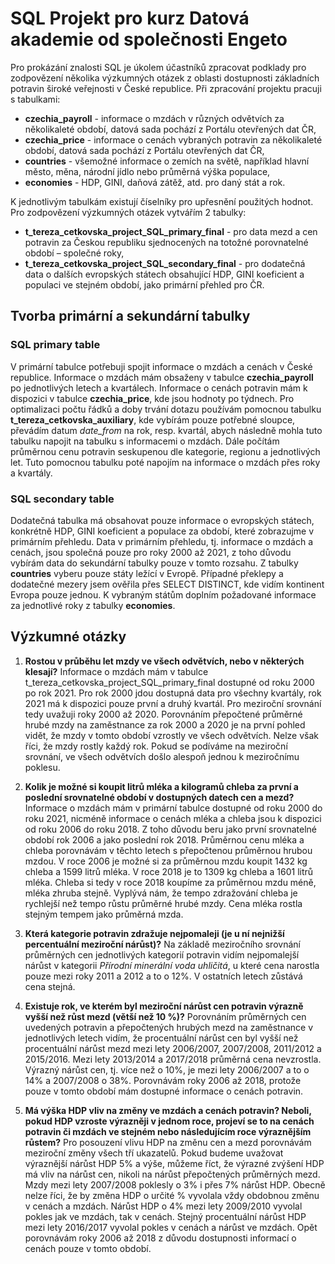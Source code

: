 # SQL Projekt pro kurz Datová akademie od společnosti Engeto
Pro prokázání znalosti SQL je úkolem účastníků zpracovat podklady pro zodpovězení několika výzkumných otázek z oblasti dostupnosti základních potravin široké veřejnosti v České republice. Při zpracování projektu pracuji s tabulkami:
- **czechia_payroll** - informace o mzdách v různých odvětvích za několikaleté období, datová sada pochází z Portálu otevřených dat ČR,
- **czechia_price** - informace o cenách vybraných potravin za několikaleté období, datová sada pochází z Portálu otevřených dat ČR,
- **countries** - všemožné informace o zemích na světě, například hlavní město, měna, národní jídlo nebo průměrná výška populace,
- **economies** - HDP, GINI, daňová zátěž, atd. pro daný stát a rok.

K jednotlivým tabulkám existují číselníky pro upřesnění použitých hodnot. Pro zodpovězení výzkumných otázek vytvářím 2 tabulky:
- **t_tereza_cetkovska_project_SQL_primary_final** - pro data mezd a cen potravin za Českou republiku sjednocených na totožné porovnatelné období – společné roky,
- **t_tereza_cetkovska_project_SQL_secondary_final** - pro dodatečná data o dalších evropských státech obsahující HDP, GINI koeficient a populaci ve stejném období, jako primární přehled pro ČR.

## Tvorba primární a sekundární tabulky

### SQL primary table
V primární tabulce potřebuji spojit informace o mzdách a cenách v České republice. Informace o mzdách mám obsaženy v tabulce **czechia_payroll** po jednotlivých letech a kvartálech. Informace o cenách potravin mám k dispozici v tabulce **czechia_price**, kde jsou hodnoty po týdnech. Pro optimalizaci počtu řádků a doby trvání dotazu používám pomocnou tabulku **t_tereza_cetkovska_auxiliary**, kde vybírám pouze potřebné sloupce, převádím datum *date_from* na rok, resp. kvartál, abych následně mohla tuto tabulku napojit na tabulku s informacemi o mzdách. Dále počítám průměrnou cenu potravin seskupenou dle kategorie, regionu a jednotlivých let. Tuto pomocnou tabulku poté napojím na informace o mzdách přes roky a kvartály.

### SQL secondary table
Dodatečná tabulka má obsahovat pouze informace o evropských státech, konkrétně HDP, GINI koeficient a populace za období, které zobrazujme v primárním přehledu. Data v primárním přehledu, tj. informace o mzdách a cenách, jsou společná pouze pro roky 2000 až 2021, z toho důvodu vybírám data do sekundární tabulky pouze v tomto rozsahu. Z tabulky **countries** vyberu pouze státy ležící v Evropě. Případné překlepy a dodatečné mezery jsem ověřila přes SELECT DISTINCT, kde vidím kontinent Evropa pouze jednou. K vybraným státům doplním požadované informace za jednotlivé roky z tabulky **economies**.

## Výzkumné otázky

1. **Rostou v průběhu let mzdy ve všech odvětvích, nebo v některých klesají?**
   Informace o mzdách mám v tabulce t_tereza_cetkovska_project_SQL_primary_final dostupné od roku 2000 po rok 2021. Pro rok 2000 jdou dostupná data pro všechny kvartály, rok 2021 má k dispozici pouze první a druhý kvartál. Pro meziroční srovnání tedy uvažuji roky 2000 až 2020. Porovnáním přepočtené průměrné hrubé mzdy na zaměstnance za rok 2000 a 2020 je na první pohled vidět, že mzdy v tomto období vzrostly ve všech odvětvích. Nelze však říci, že mzdy rostly každý rok. Pokud se podíváme na meziroční srovnání, ve všech odvětvích došlo alespoň jednou k meziročnímu poklesu.
    
2. **Kolik je možné si koupit litrů mléka a kilogramů chleba za první a poslední srovnatelné období v dostupných datech cen a mezd?**
   Informace o mzdách mám v primární tabulce dostupné od roku 2000 do roku 2021, nicméně informace o cenách mléka a chleba jsou k dispozici od roku 2006 do roku 2018. Z toho důvodu beru jako první srovnatelné období rok 2006 a jako poslední rok 2018. Průměrnou cenu mléka a chleba porovnávám v těchto letech s přepočtenou průměrnou hrubou mzdou. V roce 2006 je možné si za průměrnou mzdu koupit 1432 kg chleba a 1599 litrů mléka. V roce 2018 je to 1309 kg chleba a 1601 litrů mléka. Chleba si tedy v roce 2018 koupíme za průměrnou mzdu méně, mléka zhruba stejně. Vyplývá nám, že tempo zdražování chleba je rychlejší než tempo růstu průměrné hrubé mzdy. Cena mléka rostla stejným tempem jako průměrná mzda. 

3. **Která kategorie potravin zdražuje nejpomaleji (je u ní nejnižší percentuální meziroční nárůst)?**
   Na základě meziročního srovnání průměrných cen jednotlivých kategorií potravin vidím nejpomalejší nárůst v kategorii *Přírodní minerální voda uhličitá*, u které cena narostla pouze mezi roky 2011 a 2012 a to o 12%. V ostatních letech zůstává cena stejná.

4. **Existuje rok, ve kterém byl meziroční nárůst cen potravin výrazně vyšší než růst mezd (větší než 10 %)?**
   Porovnáním průměrných cen uvedených potravin a přepočtených hrubých mezd na zaměstnance v jednotlivých letech vidím, že procentuální nárůst cen byl vyšší než procentuální nárůst mezd mezi lety 2006/2007, 2007/2008, 2011/2012 a 2015/2016. Mezi lety 2013/2014 a 2017/2018 průměrná cena nevzrostla. Výrazný nárůst cen, tj. více než o 10%, je mezi lety 2006/2007 a to o 14% a 2007/2008 o 38%. Porovnávám roky 2006 až 2018, protože pouze v tomto období mám dostupné informace o cenách potravin. 

5. **Má výška HDP vliv na změny ve mzdách a cenách potravin? Neboli, pokud HDP vzroste výrazněji v jednom roce, projeví se to na cenách potravin či mzdách ve stejném nebo následujícím roce výraznějším růstem?**
   Pro posouzení vlivu HDP na změnu cen a mezd porovnávám meziroční změny všech tří ukazatelů. Pokud budeme uvažovat výraznější nárůst HDP 5% a výše, můžeme říct, že výrazné zvýšení HDP má vliv na nárůst cen, nikoli na nárůst přepočtených průměrných mezd. Mzdy mezi lety 2007/2008 poklesly o 3% i přes 7% nárůst HDP. Obecně nelze říci, že by změna HDP o určité % vyvolala vždy obdobnou změnu v cenách a mzdách. Nárůst HDP o 4% mezi lety 2009/2010 vyvolal pokles jak ve mzdách, tak v cenách. Stejný procentuální nárůst HDP mezi lety 2016/2017 vyvolal pokles v cenách a nárůst ve mzdách. Opět porovnávám roky 2006 až 2018 z důvodu dostupnosti informací o cenách pouze v tomto období.
